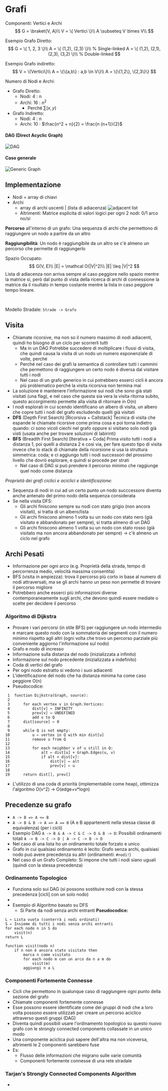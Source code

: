 # Grafi

Componenti: Vertici e Archi
$$
G = \braket{V, A}\\
V = \{ Vertici \}\\
A \subseteq V \times V\\
$$

Esempio Grafo Diretto:
$$
G = \{ 1, 2, 3 \}\\
A = \{ (1,2), (2,3)  \}\\					% Single-linked
A = \{ (1,2), (2,1), (2,3), (3,2) \}\\		% Double-linked
$$

Esempio Grafo indiretto:
$$
V = \{Vertici\}\\
A = \{\{a,b\} : a,b \in V\}\\
A = \{\{1,2\}, \{2,3\}\}
$$

Numero di Nodi e Archi:
- Grafo Diretto:
  - Nodi: 4 : n
  - Archi: 16 : $n^2$
    - Perché $\sum(x,y)$
- Grafo Indiretto:
  - Nodi: 4 : n
  - Archi: 10 : $\frac{n^2 + n}{2} = \frac{n (n+1)}{2}$

#### DAG (Direct Acyclic Graph)
![DAG](dag.png)

#### Caso generale
![Generic Graph](generic.png)


## Implementazione
- Nodi = array di chiavi
- Archi 
  - array di archi uscenti | (lista di adiacenza)
  ![adjacent list](adjacent_list.png)
  - Altrimenti: Matrice esplicita di valori logici per ogni 2 nodi: 0/1 arco no/si


**Percorso** all'interno di un grafo: Una sequenza di archi che permettono di raggiungere un nodo a partire da un altro

**Raggiungibilità**: Un nodo è raggiungibile da un altro se c'è almeno un percorso che permette di raggiungerlo

Spazio Occupato:
$$
G(V, E)\\
|E| = \mathcal O(|V|^2)\\
|E| \leq |V|^2
$$
Lista di adiacenza non arriva sempre al caso peggiore nello spazio mentre la matrice si, però dal punto di vista della ricerca di archi di connessione la matrice da il risultato in tempo costante mentre la lista in caso peggiore tempo lineare.

<br>


Modello Stradale: `Strade -> Grafo`


## Visita
- Chiamate ricorsive, ma non so il numero massimo di nodi adiacenti, quindi ho bisogno di un ciclo per scorrerli tutti
  - Ma in un DAG Potrebbe succedere di moltiplicare i flussi di visita, che quindi causa la visita di un nodo un numero esponenziale di volte, perché 
  - Perché nel caso dei grafi la semantica di controllare tutti i cammini che permettono di raggiungere un certo nodo è diversa dal visitare tutti i nodi
  - Nel caso di un grafo generico in cui potrebbero esserci cicli è ancora più problematico perché la visita ricorsiva non termina mai
- La soluzione è mantenere l'informazione sui nodi che sono già stati visitati (una flag), e nel caso che questa sia vera la visita ritorna subito, questo accorgimento permette alla visita di ritornare in O(n)
- I nodi esplorati in cui scendo identificano un albero di visita, un albero che copre tutti i nodi del grafo escludendo quelli già visitati
- **DFS** (Depth First Search) [Ricorsiva + Callstack] Tecnica di visita che espande le chiamate ricorsive come prima cosa e poi torna indietro quando: ci sono vicoli ciechi nel grafo oppure si visitano solo nodi già visti (usata anche per trovare soluzioni di labirinti)
- **BFS** (Breadth First Search) [Iterativa + Coda] Prima visito tutti i nodi a distanza 1, poi  quelli a distanza 2 e così via, per fare questo tipo di visita invece che lo stack di chiamate della ricorsione si usa la struttura simmetrica: coda; e ci aggiungo tutti i nodi successori del prossimo livello che dovrò esplorare, e quindi si procede per strati
  - Nel caso di DAG si può prendere il percorso minimo che raggiunge quel nodo come distanza

_Proprietà dei grafi ciclici e aciclici e identificazione:_
- Sequenza di nodi in cui ad un certo punto un nodo succcessore diventa anche antenato del primo nodo della sequenza considerata
- Se nella visita DFS:
  - Gli archi finiscono sempre su nodi con stato grigio (non ancora visitati), si tratta di un albero/lista
  - Gli archi finiscono almeno 1 volta su un nodo con stato nero (già visitato e abbandonato per sempre), si tratta almeno di un DAG
  - Gli archi finiscono almeno 1 volta su un nodo con stato rosso (già visitato ma non ancora abbandonato per sempre) -> c'è almeno un ciclo nel grafo

## Archi Pesati
- Informazione per ogni arco (e.g. Proprietà della strada, tempo di percorrenza medio, velocità massima consentita)
- BFS (visita in ampiezza): trova il percorso più corto in base al numero di nodi attraversati, ma se gli archi hanno un peso non permette di trovare il percorso migliore
- Potrebbero anche esserci più informazioni diverse contemporaneamente sugli archi, che devono quindi essere mediate o scelte per decidere il percorso

### Algoritmo di Dijkstra
- Provare i vari percorsi (in stile BFS) per raggiungere un nodo intermedio e marcare questo nodo con la sommatoria dei segmenti con il numero minimo rispetto agli altri (ogni volta che trovo un percorso parziale più conveniente aggiorno l'informazione sul nodo)
- Grafo e nodo di incresso
- Informazione sulla distanza del nodo (inizializzata a infinito)
- Informazione sul nodo precedente (inizializzata a indefinito)
- Coda di vertici del grafo
- Per ogni nodo estratto si vedono i suoi adiacenti
- L'identificazione del nodo che ha distanza minima ha come caso peggiore O(n) 
- Pseudocodice:
```
 1  function Dijkstra(Graph, source):
 2
 3      for each vertex v in Graph.Vertices:            
 4          dist[v] ← INFINITY                 
 5          prev[v] ← UNDEFINED                
 6          add v to Q                     
 7      dist[source] ← 0                       
 8     
 9      while Q is not empty:
10          u ← vertex in Q with min dist[u]   
11          remove u from Q
12                                        
13          for each neighbor v of u still in Q:
14              alt ← dist[u] + Graph.Edges(u, v)
15              if alt < dist[v]:              
16                  dist[v] ← alt
17                  prev[v] ← u
18
19      return dist[], prev[]
```
- L'utilizzo di una coda di priorità (implementabile come heap), ottimizza l'algoritmo O(v^2) -> O(edge+v*logn)


## Precedenze su grafo
- `A -> B => A <= B`
- `A -> B & B -> A => A == B` (A e B appartenenti nella stessa classe di equivalenza) (per i cicli)
- Esempio DAG `A -> B & A -> C & C -> D & B -> D`: Possibili ordinamenti totali `A -> B -> C -> D | A -> C -> B -> D`
- Nel caso di una lista ho un ordinamento totale forzato e unico
- Grafo in cui qualsiasi ordinamento è lecito: Grafo senza archi, qualsiasi nodo può avere precedenza su altri (ordinamenti: `#nodi!`)
- Nel caso di un Grafo Completo: Si impone che tutti i nodi siano uguali (quindi con la stessa precedenza)

### Ordinamento Topologico
- Funziona solo sui DAG (si possono sostituire nodi con la stessa precedenza [cicli] con un solo nodo)
- 
- Esempio di Algoritmo basato su DFS
  - Si Parte da nodi senza archi entranti
**Pseudocodice:**
```
L ← Lista vuota (conterrà i nodi ordinati)
S ← Insieme di tutti i nodi senza archi entranti
for each nodo n in S do
    visit(n) 
return L

function visit(nodo n)
    if n non è ancora stato visitato then
        marca n come visitato
        for each nodo m con un arco da n a m do
            visit(m)
        aggiungi n a L
```

### Componenti Fortemente Connesse
- Cicli che permettono in qualunque caso di raggiungere ogni punto della sezione del grafo
- Chiamate componenti fortemente connesse
- Esse possono essere identificate come dei gruppi di nodi che a loro volta possono essere utilizzati per creare un percorso aciclico attraverso questi gruppi (DAG)
- Diventa quindi possibili usare l'ordinamento topologico su questo nuovo grafo con le strongly connected components collassate in un unico modo
- Una componente aciclica può sapere dell'altra ma non viceversa, altrimenti le 2 componenti sarebbero fuse
- Es:
  -  Flusso delle informazioni che migrano sulle varie comunità
  -  Componenti fortemente connesse di una rete stradale

### Tarjan's Strongly Connected Components Algorithm
- 